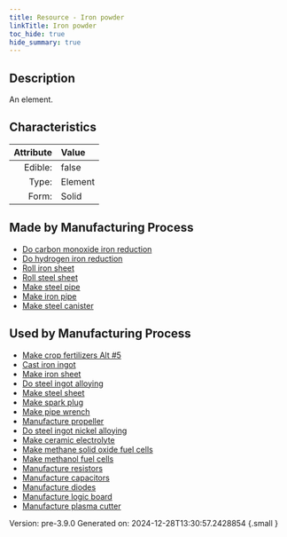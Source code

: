 ```yaml
---
title: Resource - Iron powder
linkTitle: Iron powder
toc_hide: true
hide_summary: true
---
```


## Description
An element.

## Characteristics

| Attribute      | Value |
|--------:|:------|
|Edible:|false|
|Type:|Element|
|Form:|Solid|
 
## Made by Manufacturing Process

- [Do carbon monoxide iron reduction](/docs/definitions/process/do-carbon-monoxide-iron-reduction)
- [Do hydrogen iron reduction](/docs/definitions/process/do-hydrogen-iron-reduction)
- [Roll iron sheet](/docs/definitions/process/roll-iron-sheet)
- [Roll steel sheet](/docs/definitions/process/roll-steel-sheet)
- [Make steel pipe](/docs/definitions/process/make-steel-pipe)
- [Make iron pipe](/docs/definitions/process/make-iron-pipe)
- [Make steel canister](/docs/definitions/process/make-steel-canister)

## Used by Manufacturing Process

- [Make crop fertilizers Alt #5](/docs/definitions/process/make-crop-fertilizers-alt--5)
- [Cast iron ingot](/docs/definitions/process/cast-iron-ingot)
- [Make iron sheet](/docs/definitions/process/make-iron-sheet)
- [Do steel ingot alloying](/docs/definitions/process/do-steel-ingot-alloying)
- [Make steel sheet](/docs/definitions/process/make-steel-sheet)
- [Make spark plug](/docs/definitions/process/make-spark-plug)
- [Make pipe wrench](/docs/definitions/process/make-pipe-wrench)
- [Manufacture propeller](/docs/definitions/process/manufacture-propeller)
- [Do steel ingot nickel alloying](/docs/definitions/process/do-steel-ingot-nickel-alloying)
- [Make ceramic electrolyte](/docs/definitions/process/make-ceramic-electrolyte)
- [Make methane solid oxide fuel cells](/docs/definitions/process/make-methane-solid-oxide-fuel-cells)
- [Make methanol fuel cells](/docs/definitions/process/make-methanol-fuel-cells)
- [Manufacture resistors](/docs/definitions/process/manufacture-resistors)
- [Manufacture capacitors](/docs/definitions/process/manufacture-capacitors)
- [Manufacture diodes](/docs/definitions/process/manufacture-diodes)
- [Manufacture logic board](/docs/definitions/process/manufacture-logic-board)
- [Manufacture plasma cutter](/docs/definitions/process/manufacture-plasma-cutter)


    

Version: pre-3.9.0 Generated on: 2024-12-28T13:30:57.2428854
{.small }
